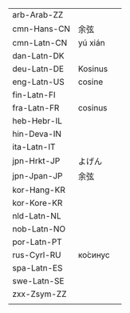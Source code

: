 | | | |
|-|-|-|
| arb-Arab-ZZ |  |  |
| cmn-Hans-CN | 余弦 |  |
| cmn-Latn-CN | yú xián |  |
| dan-Latn-DK |  |  |
| deu-Latn-DE | Kosinus |  |
| eng-Latn-US | cosine |  |
| fin-Latn-FI |  |  |
| fra-Latn-FR | cosinus |  |
| heb-Hebr-IL |  |  |
| hin-Deva-IN |  |  |
| ita-Latn-IT |  |  |
| jpn-Hrkt-JP | よげん |  |
| jpn-Jpan-JP | 余弦 |  |
| kor-Hang-KR |  |  |
| kor-Kore-KR |  |  |
| nld-Latn-NL |  |  |
| nob-Latn-NO |  |  |
| por-Latn-PT |  |  |
| rus-Cyrl-RU | ко́синус |  |
| spa-Latn-ES |  |  |
| swe-Latn-SE |  |  |
| zxx-Zsym-ZZ |  |  |
|  |  |  |